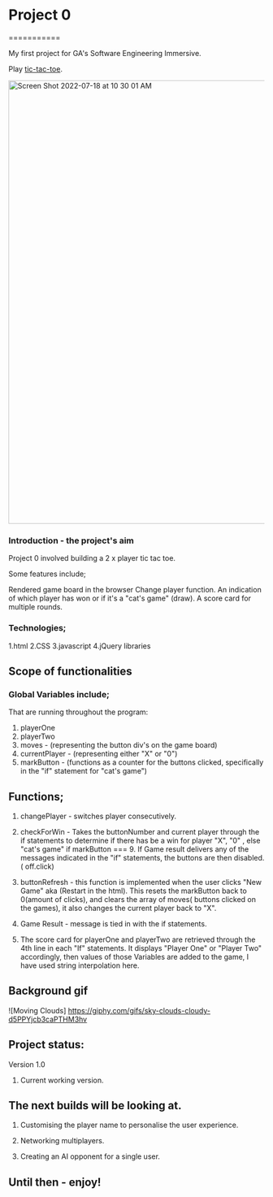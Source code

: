 # Project 0
===========

My first project for GA's Software Engineering Immersive.


Play [ tic-tac-toe](https://angepol.github.io/tic-tac-toe/).


<img width="873" alt="Screen Shot 2022-07-18 at 10 30 01 AM" src="https://user-images.githubusercontent.com/50424620/187046135-7e08677e-3772-4274-a34f-85d9953b1ebb.png">




### Introduction - the project's aim


Project 0 involved building a 2 x player tic tac toe.


Some features include;

Rendered game board in the browser
Change player function.
An indication of which player has won or if it's a "cat's game" (draw).
A score card for multiple rounds.

### Technologies;

1.html
2.CSS
3.javascript
4.jQuery libraries



## Scope of functionalities

### Global Variables include;
  That are running throughout the program:

  1. playerOne
  1. playerTwo
  1. moves - (representing the button div's on the game board)
  1. currentPlayer - (representing either "X" or "0")
  1. markButton - (functions as a counter for the buttons clicked, specifically in the "if" statement for "cat's game")

##  Functions;

1. changePlayer - switches player consecutively.
1. checkForWin - Takes the buttonNumber and current player through the if statements to determine if there has be a win for player "X", "0" , else "cat's game" if markButton === 9. If Game result delivers any of the messages indicated in the "if" statements, the buttons are then disabled. ( off.click)

1. buttonRefresh - this function is implemented when the user clicks "New Game" aka (Restart in the html). This resets the markButton back to 0(amount of clicks), and clears the array of moves( buttons clicked on the games), it also changes the current player back to "X".

1. Game Result - message is tied in with the if statements.

1. The score card for playerOne and playerTwo are retrieved through the 4th line in each "If" statements.
It displays "Player One" or "Player Two" accordingly, then values of those Variables are added to the game, I have used string interpolation here.



## Background gif

![Moving Clouds] https://giphy.com/gifs/sky-clouds-cloudy-d5PPYjcb3caPTHM3hv


## Project status:

Version 1.0

1. Current working version.

## The next builds will be looking at.
1. Customising the player name to personalise the user experience.

1. Networking multiplayers.

1. Creating an AI opponent for a single user.

## Until then - enjoy! 
